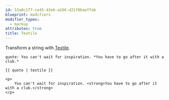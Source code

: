 ```yaml
---
id: 53a0c177-ce45-43e6-a166-d21f8baeffab
blueprint: modifiers
modifier_types:
  - markup
attributes: true
title: Textile
---
```

Transform a string with [Textile][textile].

```.language-yaml
quote: You can't wait for inspiration. *You have to go after it with a club.*

```

```
{{ quote | textile }}
```

```.language-output
<p>
    You can't wait for inspiration. <strong>You have to go after it with a club.</strong>
</p>
```

[textile]: http://demo.textilewiki.com/theme-default/
